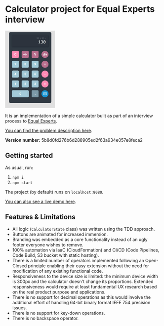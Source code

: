 # Calculator project for Equal Experts interview

[<img src="./assets/img1.jpg" height="250"/>](./assets/img1.jpg)

It is an implementation of a simple calculator built as part of an interview process to [Equal Experts](https://www.equalexperts.com/).

[You can find the problem description here](https://equalexperts.github.io/ee-tech-interviews-uk/calculator-problem.html).

__Version number:__ 5b8d0fd276b6d288905ed2f63a934e057e8feca2

## Getting started
As usual, run:
1. `npm i`
1. `npm start`

The project (by default) runs on `localhost:8080`.

[You can also see a live demo here](http://calculator-static-website.s3-website.eu-central-1.amazonaws.com/).

## Features & Limitations
- All logic (`CalculatorState` class) was written using the TDD approach.
- Buttons are animated for increased immersion.
- Branding was embedded as a core functionality instead of an ugly footer everyone wishes to remove.
- 100% automation via IaaC (CloudFormation) and CI/CD (Code Pipelines, Code Build, S3 bucket with static hosting).
- There is a limited number of operators implemented following an Open-Closed principle enabling their easy extension
  without the need for modification of any existing functional code.
- Responsiveness to the device size is limited: the minimum device width is 300px and the calculator doesn't change
its proportions. Extended responsiveness would require at least fundamental UX research based on the real product purpose and applications.
- There is no support for decimal operations as this would involve the additional effort of handling 64-bit binary format IEEE 754 precision issues.
- There is no support for key-down operations.
- There is no backspace operator.

